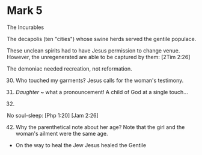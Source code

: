 # Mark 5


The Incurables

The decapolis (ten "cities") whose swine herds served the gentile populace.


These unclean spirits had to have Jesus permission to change venue.
However, the unregenerated are able to be captured by them: [2Tim 2:26]

The demoniac needed recreation, not reformation.


30) Who touched my garments?
Jesus calls for the woman's testimony.


34) _Daughter_ ~ what a pronouncement!
A child of God at a single touch...


39)
No soul-sleep:
	[Php 1:20]
	[Jam 2:26]


42) Why the parenthetical note about her age?
Note that the girl and the woman's ailment were the same age.
- On the way to heal the Jew Jesus healed the 
Gentile
